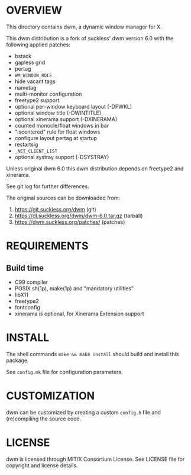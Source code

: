 OVERVIEW
========

This directory contains dwm, a dynamic window manager for X.

This dwm distribution is a fork of suckless' dwm version 6.0 with the following
applied patches:
  * bstack
  * gapless grid
  * pertag
  * `WM_WINDOW_ROLE`
  * hide vacant tags
  * nametag
  * multi-monitor configuration
  * freetype2 support
  * optional per-window keyboard layout (-DPWKL)
  * optional window title (-DWINTITLE)
  * optional xinerama support (-DXINERAMA)
  * counted monocle/float windows in bar
  * "iscentered" rule for float windows
  * configure layout pertag at startup
  * restartsig
  * `_NET_CLIENT_LIST`
  * optional systray support (-DSYSTRAY)

Unless original dwm 6.0 this dwm distribution depends on freetype2 and
xinerama.

See git log for further differences.

The original sources can be downloaded from:
  1. https://git.suckless.org/dwm                (git)
  2. https://dl.suckless.org/dwm/dwm-6.0.tar.gz  (tarball)
  3. https://dwm.suckless.org/patches/           (patches)


REQUIREMENTS
============

Build time
----------
  * C99 compiler
  * POSIX sh(1p), make(1p) and "mandatory utilities"
  * libX11
  * freetype2
  * fontconfig
  * xinerama is optional, for Xinerama Extension support


INSTALL
=======

The shell commands `make && make install` should build and install this
package.

See `config.mk` file for configuration parameters.


CUSTOMIZATION
=============

dwm can be customized by creating a custom `config.h` file and (re)compiling
the source code.


LICENSE
=======

dwm is licensed through MIT/X Consortium License.
See LICENSE file for copyright and license details.
